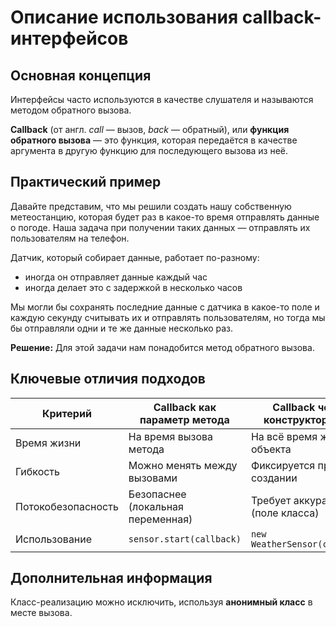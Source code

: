 # Описание использования callback-интерфейсов

## Основная концепция

Интерфейсы часто используются в качестве слушателя и называются методом обратного вызова. 

**Callback** (от англ. *call* — вызов, *back* — обратный), или **функция обратного вызова** — это функция, которая передаётся в качестве аргумента в другую функцию для последующего вызова из неё.

## Практический пример

Давайте представим, что мы решили создать нашу собственную метеостанцию, которая будет раз в какое-то время отправлять данные о погоде. Наша задача при получении таких данных — отправлять их пользователям на телефон.

Датчик, который собирает данные, работает по-разному:
- иногда он отправляет данные каждый час
- иногда делает это с задержкой в несколько часов

Мы могли бы сохранять последние данные с датчика в какое-то поле и каждую секунду считывать их и отправлять пользователям, но тогда мы бы отправляли одни и те же данные несколько раз.

**Решение:** Для этой задачи нам понадобится метод обратного вызова.

## Ключевые отличия подходов

| Критерий             | Callback как параметр метода       | Callback через конструктор/поле |
|----------------------|-----------------------------------|---------------------------------|
| Время жизни          | На время вызова метода            | На всё время жизни объекта      |
| Гибкость             | Можно менять между вызовами       | Фиксируется при создании        |
| Потокобезопасность   | Безопаснее (локальная переменная) | Требует аккуратности (поле класса) |
| Использование        | `sensor.start(callback)`          | `new WeatherSensor(callback)`   |

## Дополнительная информация

Класс-реализацию можно исключить, используя **анонимный класс** в месте вызова.
